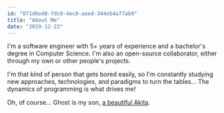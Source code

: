 ```yaml
---
id: "871d6ed8-7dc0-4ec0-aeed-344eb4a77ab9"
title: "About Me"
date: "2019-12-23"
---
```

I'm a software engineer with 5+ years of experience and a bachelor's degree in Computer Science. I'm also an open-source collaborator, either through my own or other people's projects.

I'm that kind of person that gets bored easily, so I'm constantly studying new approaches, technologies, and paradigms to turn the tables... The dynamics  of programming is what drives me!

Oh, of course... Ghost is my son, <a  class="hover-link" target="_blank" href="https://www.instagram.com/s/aGlnaGxpZ2h0OjE4MDY0MjA2MDEwMDQ4MjAz?igshid=ufxqukxq49ix&story_media_id=2041017251129548042_310986014" title="Ghost Instagram Highlight">a beautiful Akita</a>.